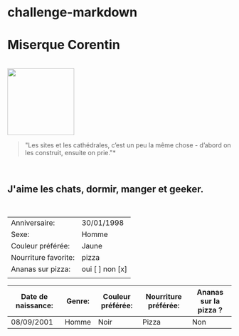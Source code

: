 # challenge-markdown

# Miserque Corentin

<br>

<img src="https://media-exp1.licdn.com/dms/image/D4E03AQG9xza19BdNLg/profile-displayphoto-shrink_400_400/0/1666108226560?e=1674086400&v=beta&t=SAx__eU-wha_8tFYuFjvakXJk402q-5VuZ7Gn-SwOxU" alt="" width="150px"/>

<br>

>"Les sites et les cathédrales, c’est un peu la même chose - d’abord on les construit, ensuite on prie."*

<br>

## J'aime les chats, dormir, manger et geeker.

<br>

|  |  | 
|-----------|-----------|
| Anniversaire: |  30/01/1998 | 
| Sexe: | Homme |
| Couleur préférée: | Jaune |       
| Nourriture favorite: | pizza |    
| Ananas sur pizza: | oui [ ]  non [x] | 
||

|Date de naissance: |Genre: |Couleur préférée: |Nourriture préférée: |Ananas sur la pizza ? |
|-------------------|-------|------------------|---------------------|----------------------|
|08/09/2001         |Homme  |Noir              |Pizza                |Non                   |
